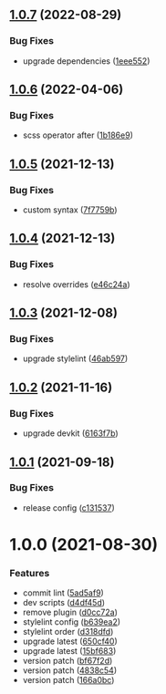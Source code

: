 ## [1.0.7](https://github.com/akijoey/stylelint-config/compare/v1.0.6...v1.0.7) (2022-08-29)


### Bug Fixes

* upgrade dependencies ([1eee552](https://github.com/akijoey/stylelint-config/commit/1eee55259bc17d25d90218a96b343d5e47be5d96))

## [1.0.6](https://github.com/akijoey/stylelint-config/compare/v1.0.5...v1.0.6) (2022-04-06)


### Bug Fixes

* scss operator after ([1b186e9](https://github.com/akijoey/stylelint-config/commit/1b186e93c7689e09d38f87f9736f2c4fb691f565))

## [1.0.5](https://github.com/akijoey/stylelint-config/compare/v1.0.4...v1.0.5) (2021-12-13)


### Bug Fixes

* custom syntax ([7f7759b](https://github.com/akijoey/stylelint-config/commit/7f7759b88f4f6ef7adad890f28fe3878019962f1))

## [1.0.4](https://github.com/akijoey/stylelint-config/compare/v1.0.3...v1.0.4) (2021-12-13)


### Bug Fixes

* resolve overrides ([e46c24a](https://github.com/akijoey/stylelint-config/commit/e46c24a019964ae2023c8ff1e82d3c7841a2f21a))

## [1.0.3](https://github.com/akijoey/stylelint-config/compare/v1.0.2...v1.0.3) (2021-12-08)


### Bug Fixes

* upgrade stylelint ([46ab597](https://github.com/akijoey/stylelint-config/commit/46ab59746817e882d09d9642f17f6cc5317b2df5))

## [1.0.2](https://github.com/akijoey/stylelint-config/compare/v1.0.1...v1.0.2) (2021-11-16)


### Bug Fixes

* upgrade devkit ([6163f7b](https://github.com/akijoey/stylelint-config/commit/6163f7bb0fcc722e4a0fbe7f193de759b68a6f80))

## [1.0.1](https://github.com/akijoey/stylelint-config/compare/v1.0.0...v1.0.1) (2021-09-18)


### Bug Fixes

* release config ([c131537](https://github.com/akijoey/stylelint-config/commit/c13153795a106dd23011a0308a0d2d107a884661))

# 1.0.0 (2021-08-30)


### Features

* commit lint ([5ad5af9](https://github.com/akijoey/stylelint-config/commit/5ad5af9ebf22c4c46d8fc53ec030d1ee16e62c09))
* dev scripts ([d4df45d](https://github.com/akijoey/stylelint-config/commit/d4df45d2631fb921563f37e1f2b4277624bcb78e))
* remove plugin ([d0cc72a](https://github.com/akijoey/stylelint-config/commit/d0cc72a62b7399aa9e47e1e725ace1a14e85f2ef))
* stylelint config ([b639ea2](https://github.com/akijoey/stylelint-config/commit/b639ea24715f9c4590b511c782522f01d595337c))
* stylelint order ([d318dfd](https://github.com/akijoey/stylelint-config/commit/d318dfdbef6dddd8977b44131912129cddb0af1e))
* upgrade latest ([650cf40](https://github.com/akijoey/stylelint-config/commit/650cf40b462cd50f9da6fbf6c393d06ed3b7bc64))
* upgrade latest ([15bf683](https://github.com/akijoey/stylelint-config/commit/15bf683dee26886bffaddabfe1c6c3828018eea4))
* version patch ([bf67f2d](https://github.com/akijoey/stylelint-config/commit/bf67f2d2e49412b32fe27fc528a310238a64707f))
* version patch ([4838c54](https://github.com/akijoey/stylelint-config/commit/4838c545311f6541a625c223847754806ff8cc38))
* version patch ([166a0bc](https://github.com/akijoey/stylelint-config/commit/166a0bc4561f6673a3a3260c6b7742d161a7f352))
